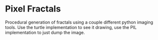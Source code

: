 # Pixel Fractals

Procedural generation of fractals using a couple different python imaging
tools.  Use the turtle implementation to see it drawing, use the PIL
implementation to just dump the image.

